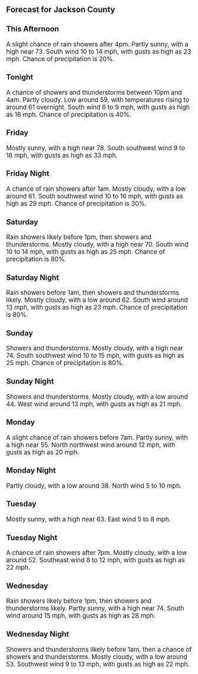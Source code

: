 <div>
   <h2>Forecast for Jackson County</h2>
   <p>
      <div style="font-size:120%">
         <h3>This Afternoon</h3>A slight chance of rain showers after 4pm. Partly sunny, with a high near 73. South wind 10 to 14 mph, with gusts as high
         as 23 mph. Chance of precipitation is 20%.<br></div>
   </p>
   <p>
      <div style="font-size:120%">
         <h3>Tonight</h3>A chance of showers and thunderstorms between 10pm and 4am. Partly cloudy. Low around 59, with temperatures rising to around
         61 overnight. South wind 6 to 9 mph, with gusts as high as 18 mph. Chance of precipitation is 40%.<br></div>
   </p>
   <p>
      <div style="font-size:120%">
         <h3>Friday</h3>Mostly sunny, with a high near 78. South southwest wind 9 to 18 mph, with gusts as high as 33 mph.<br></div>
   </p>
   <p>
      <div style="font-size:120%">
         <h3>Friday Night</h3>A chance of rain showers after 1am. Mostly cloudy, with a low around 61. South southwest wind 10 to 16 mph, with gusts as
         high as 29 mph. Chance of precipitation is 30%.<br></div>
   </p>
   <p>
      <div style="font-size:120%">
         <h3>Saturday</h3>Rain showers likely before 1pm, then showers and thunderstorms. Mostly cloudy, with a high near 70. South wind 10 to 14 mph,
         with gusts as high as 25 mph. Chance of precipitation is 80%.<br></div>
   </p>
   <p>
      <div style="font-size:120%">
         <h3>Saturday Night</h3>Rain showers before 1am, then showers and thunderstorms likely. Mostly cloudy, with a low around 62. South wind around 13
         mph, with gusts as high as 23 mph. Chance of precipitation is 80%.<br></div>
   </p>
   <p>
      <div style="font-size:120%">
         <h3>Sunday</h3>Showers and thunderstorms. Mostly cloudy, with a high near 74. South southwest wind 10 to 15 mph, with gusts as high as 25
         mph. Chance of precipitation is 80%.<br></div>
   </p>
   <p>
      <div style="font-size:120%">
         <h3>Sunday Night</h3>Showers and thunderstorms. Mostly cloudy, with a low around 44. West wind around 13 mph, with gusts as high as 21 mph.<br></div>
   </p>
   <p>
      <div style="font-size:120%">
         <h3>Monday</h3>A slight chance of rain showers before 7am. Partly sunny, with a high near 55. North northwest wind around 12 mph, with gusts
         as high as 20 mph.<br></div>
   </p>
   <p>
      <div style="font-size:120%">
         <h3>Monday Night</h3>Partly cloudy, with a low around 38. North wind 5 to 10 mph.<br></div>
   </p>
   <p>
      <div style="font-size:120%">
         <h3>Tuesday</h3>Mostly sunny, with a high near 63. East wind 5 to 8 mph.<br></div>
   </p>
   <p>
      <div style="font-size:120%">
         <h3>Tuesday Night</h3>A chance of rain showers after 7pm. Mostly cloudy, with a low around 52. Southeast wind 8 to 12 mph, with gusts as high as
         22 mph.<br></div>
   </p>
   <p>
      <div style="font-size:120%">
         <h3>Wednesday</h3>Rain showers likely before 1pm, then showers and thunderstorms likely. Partly sunny, with a high near 74. South wind around
         15 mph, with gusts as high as 28 mph.<br></div>
   </p>
   <p>
      <div style="font-size:120%">
         <h3>Wednesday Night</h3>Showers and thunderstorms likely before 1am, then a chance of showers and thunderstorms. Mostly cloudy, with a low around
         53. Southwest wind 9 to 13 mph, with gusts as high as 22 mph.<br></div>
   </p>
</div>